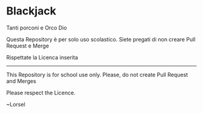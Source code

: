 # Blackjack
Tanti porconi e Orco Dio

Questa Repository è per solo uso scolastico.
Siete pregati di non creare Pull Request e Merge

Rispettate la Licenca inserita

-------------------------------------------------------------

This Repository is for school use only.
Please, do not create Pull Request and Merges

Please respect the Licence.

~Lorsel
